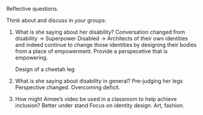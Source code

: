 Reflective questions.

Think about and discuss in your groups:

1. What is she saying about her disability?
   Conversation changed from disability -> Superpower
   Disabled -> Architects of their own identities and indeed continue to change those identities by designing their bodies from a place of empowerment.
   Provide a perspecetive that is empowering.

   Design of a cheetah leg

2. What is she saying about disability in general?
   Pre-judging her legs
   Perspective changed.
   Overcoming deficit.

3. How might Aimee’s video be used in a classroom to help achieve inclusion?
   Better under stand
   Focus on identity design.
   Art, fashion.
